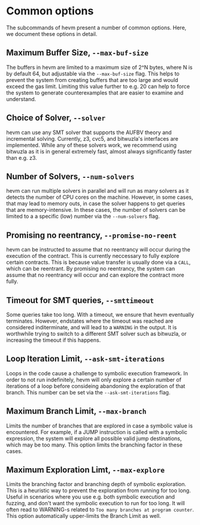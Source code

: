 # Common options

The subcommands of hevm present a number
of common options. Here, we document these options in detail.

## Maximum Buffer Size, ``--max-buf-size``

The buffers in hevm are limited to a maximum size of 2^N bytes, where N is by
default 64, but adjustable via the `--max-buf-size` flag. This helps to prevent
the system from creating buffers that are too large and would exceed the gas
limit. Limiting this value further to e.g. 20 can help to force the system to
generate counterexamples that are easier to examine and understand.

## Choice of Solver, ``--solver``

hevm can use any SMT solver that supports the AUFBV theory and incremental
solving. Currently, z3, cvc5, and bitwuzla's interfaces are implemented. While
any of these solvers work, we recommend using bitwuzla as it is in general
extremely fast, almost always significantly faster than e.g. z3.

## Number of Solvers, ``--num-solvers``

hevm can run multiple solvers in parallel and will run as many solvers as it
detects the number of CPU cores on the machine. However, in some cases, that
may lead to memory outs, in case the solver happens to get queries that are
memory-intensive. In these cases, the number of solvers can be limited to a a
specific (low) number via the `--num-solvers` flag.

## Promising no reentrancy, ``--promise-no-reent``

hevm can be instructed to assume that no reentrancy will occur during the
execution of the contract. This is currently neccessary to fully explore
certain contracts. This is because value transfer is usually done via a `CALL`,
which can be reentrant. By promising no reentrancy, the system can assume that
no reentrancy will occur and can explore the contract more fully.

## Timeout for SMT queries, ``--smttimeout``

Some queries take too long. With a timeout, we ensure that hevm eventually
terminates. However, endstates where the timeout was reached are considered
inditerminate, and will lead to a `WARNING` in the output. It is worthwhile
trying to switch to a different SMT solver such as bitwuzla, or increasing the
timeout if this happens.

## Loop Iteration Limit, ``--ask-smt-iterations``

Loops in the code cause a challenge to symbolic execution framework. In order
to not run indefinitely, hevm will only explore a certain number of iterations
of a loop before consideing abandoning the exploration of that branch. This
number can be set via the `--ask-smt-iterations` flag.

## Maximum Branch Limit, ``--max-branch``

Limits the number of branches that are explored in case a symbolic value is
encountered. For example, if a JUMP instruction is called with a symbolic
expression, the system will explore all possible valid jump destinations,
which may be too many. This option limits the branching factor in these cases.

## Maximum Exploration Limt, ``--max-explore``

Limits the branching factor and branching depth of symbolic exploration. This
is a heuristic way to prevent the exploration from running for too long. Useful
in scenarios where you use e.g. both symbolic execution and fuzzing, and don't
want the symbolic execution to run for too long. It will often read to WARNING-s
related to `Too many branches at program counter`. This option automatically
upper-limits the Branch Limit as well.
